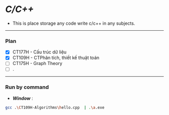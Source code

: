 # ***C/C++***

- This is place storage any code write c/c++ in any subjects.

---

### Plan

- [x] CT177H - Cấu trúc dữ liệu
- [x] CT109H - CTPhân tích, thiết kế thuật toán
- [ ] CT175H - Graph Theory
- [ ] .

---

### Run by command

- ***Window*** :

```bash
gcc .\CT109H-Algorithms\hello.cpp  | .\a.exe
```

